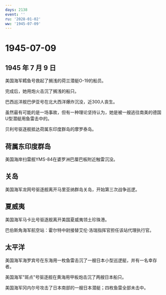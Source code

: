 ```yaml
---
days: 2138
event: ''
ru: '2028-01-02'
ww: '1945-07-09'
---
```


# 1945-07-09

## 1945 年 7 月 9 日

美国海军鳕鱼号救起了搁浅的荷兰潜艇O-19的船员。

完成后，她用炮火击沉了搁浅的船只。

巴西巡洋舰巴伊亚号在北大西洋爆炸沉没，近300人丧生。

虽然最有可能的是一场事故，但有一种理论坚持认为，她是被一艘逃往南美的德国U型潜艇用鱼雷击中的。

贝利号驱逐舰抵达荷属东印度群岛的摩罗泰岛。

## 荷属东印度群岛

美国海岸扫雷舰YMS-84在婆罗洲巴厘巴板附近触雷沉没。

## 关岛

美国海军龙网号驱逐舰离开马里亚纳群岛关岛，开始第三次战争巡逻。

## 夏威夷

美国海军马卡比号驱逐舰离开美国夏威夷领土珍珠港。

巴伯斯角海军航空站：霍尔特中尉接替艾伦·洛瑞指挥官担任该站代理执行官。

## 太平洋

美国海军海罗宾号在东海用一枚鱼雷击沉了一艘日本小型巡逻艇，并有一名幸存者。

美国海军"斑点"号驱逐舰在黄海用甲板炮击沉了两艘日本船只。

美国海军冈内尔号攻击了日本南部的一艘日本潜艇；四枚鱼雷全部未击中。